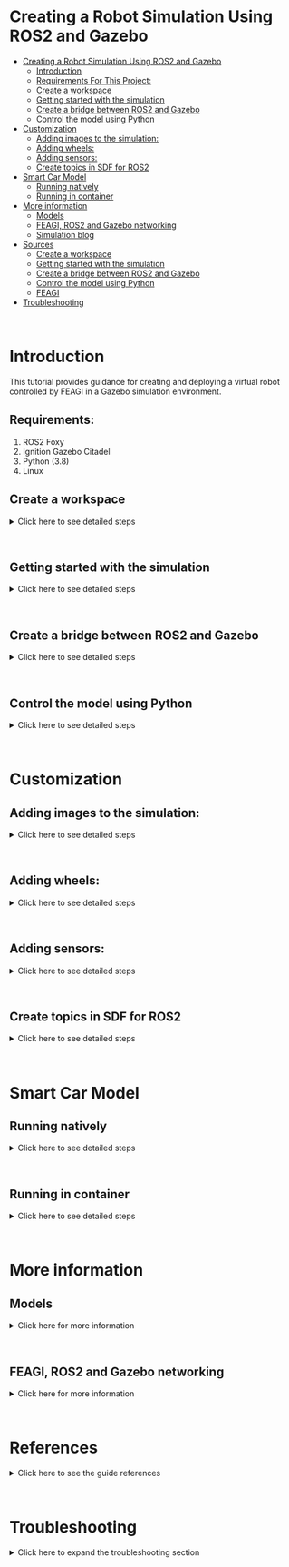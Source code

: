 # **Creating a Robot Simulation Using ROS2 and Gazebo**

- [Creating a Robot Simulation Using ROS2 and Gazebo](#creating-a-robot-simulation-using-ros2-and-gazebo)
  * [Introduction](#introduction)
  * [Requirements For This Project:](#requirements-for-this-project-)
  * [Create a workspace](#create-a-workspace)
  * [Getting started with the simulation](#getting-started-with-the-simulation)
  * [Create a bridge between ROS2 and Gazebo](#create-a-bridge-between-ros2-and-gazebo)
  * [Control the model using Python](#control-the-model-using-python)
- [Customization](#customization)
  * [Adding images to the simulation:](#adding-images-to-the-simulation-)
  * [Adding wheels:](#adding-wheels-)
  * [Adding sensors:](#adding-sensors-)
  * [Create topics in SDF for ROS2](#create-topics-in-sdf-for-ros2)
- [Smart Car Model](#smart-car-model)
  * [Running natively](#running-natively)
  * [Running in container](#running-in-container)
- [More information](#more-information)
  * [Models](#models)
  * [FEAGI, ROS2 and Gazebo networking](#feagi--ros2-and-gazebo-networking)
  * [Simulation blog](#simulation-blog)
- [Sources](#sources)
  * [Create a workspace](#create-a-workspace-1)
  * [Getting started with the simulation](#getting-started-with-the-simulation-1)
  * [Create a bridge between ROS2 and Gazebo](#create-a-bridge-between-ros2-and-gazebo-1)
  * [Control the model using Python](#control-the-model-using-python-1)
  * [FEAGI](#feagi)
- [Troubleshooting](#troubleshooting)

&nbsp;
# **Introduction**
This tutorial provides guidance for creating and deploying a virtual robot controlled by FEAGI in a Gazebo simulation environment. 

## Requirements:
1. ROS2 Foxy
2. Ignition Gazebo Citadel
3. Python (3.8)
4. Linux

## Create a workspace
<details>
<summary> Click here to see detailed steps </summary>

 1. `source /opt/ros/foxy/setup.bash`
 2. `mkdir -p my_first_ws/src`
 3. `cd my_first_ws/src`
 4. `ros2 pkg create --build-type ament_python my_first_robot`
 5. `cd my_first_robot/`
 6. `cd my_first_robot/` (again)
 7. `touch helloworld_test.py`
 8. `chmod a+x helloworld_test.py`
 9. Paste the following in `helloworld_test.py`:
    
    ```
    import rclpy
    from rclpy.node import Node
    from std_msgs.msg import String
    
    
    class MinimalPublisher(Node):
    
        def __init__(self):
            super().__init__('minimal_publisher')
            self.publisher_ = self.create_publisher(String, 'topic', 10)
            timer_period = 0.5  # seconds
            self.timer = self.create_timer(timer_period, self.timer_callback)
            self.i = 0
    
        def timer_callback(self):
            msg = String()
            msg.data = 'Hello World: %d' % self.i
            self.publisher_.publish(msg)
            self.get_logger().info('Publishing: "%s"' % msg.data)
            self.i += 1
    
    
    def main(args=None):
        rclpy.init(args=args)
    
        minimal_publisher = MinimalPublisher()
    
        rclpy.spin(minimal_publisher)
    
        # Destroy the node explicitly
        # (optional - otherwise it will be done automatically
        # when the garbage collector destroys the node object)
        minimal_publisher.destroy_node()
        rclpy.shutdown()
    
    
    if __name__ == '__main__':
        main()
    ```

 10. Update `package.xml` by pasting the following under `<license>TODO: License declaration</license>`:

      ```
      <exec_depend>rclpy</exec_depend>
      <exec_depend>std_msgs</exec_depend>
      ```
      
      `package.xml` should look like this:
      ```
      <?xml version="1.0"?>
      <?xml-model href="http://download.ros.org/schema/package_format3.xsd" schematypens="http://www.w3.org/2001/XMLSchema"?>
      <package format="3">
        <name>my_first_robot</name>
        <version>0.0.0</version>
        <description>TODO: Package description</description>
        <maintainer email="your_email">you</maintainer>
        <license>TODO: License declaration</license>
      
        <exec_depend>rclpy</exec_depend>
        <exec_depend>std_msgs</exec_depend>
      
        <test_depend>ament_copyright</test_depend>
        <test_depend>ament_flake8</test_depend>
        <test_depend>ament_pep257</test_depend>
        <test_depend>python3-pytest</test_depend>
      
        <export>
          <build_type>ament_python</build_type>
        </export>
      </package>
      ```
    
 11. Add the following to `setup.py`:
      ```
          entry_points={
              'console_scripts': [
                  'hello_world = my_first_robot.helloworld_test:main',
              ],
      ```
      
      `setup.py` should look like this:

      ```
      from setuptools import setup
      
      package_name = 'my_first_robot'
      
      setup(
          name=package_name,
          version='0.0.0',
          packages=[package_name],
          data_files=[
              ('share/ament_index/resource_index/packages',
                  ['resource/' + package_name]),
              ('share/' + package_name, ['package.xml']),
          ],
          install_requires=['setuptools'],
          zip_safe=True,
          maintainer='you',
          maintainer_email='your email',
          description='TODO: Package description',
          license='TODO: License declaration',
          tests_require=['pytest'],
          entry_points={
              'console_scripts': [
                  'hello_world = my_first_robot.helloworld_test:main',
              ],
          },
      )
      
      ```

 12. Add the following to `setup.cfg` if it is not present:

      ```
      [develop]
      script-dir=$base/lib/my_first_robot
      [install]
      install-scripts=$base/lib/my_first_robot
      ```
    
 13. `colcon build --symlink-install`
 14. `source install/setup.bash`
 15. `ros2 run my_first_robot hello_world`
</details>

&nbsp;
## Getting started with the simulation
<details>
<summary> Click here to see detailed steps </summary>

There are two important aspects of an SDF file: the world and the model. The world is the enviroment you created for the model, which is a robotic car in this example.

To learn more about creating Gazebo worlds and models, visit the following resources:

1. [World](https://ignitionrobotics.org/docs/citadel/sdf_worlds)
2. [Model](https://ignitionrobotics.org/docs/citadel/building_robot)

To start with create your own robot inside your workspace:
1. `cd ~/my_first_ws/src/my_first_robot`
2. `mkdir -p models/SDF`
3. `cd ~/my_first_ws/src/my_first_robot/models/SDF/`
4. `touch my_model.sdf`
5. Paste this under left wheel joint:
    ```
                    <plugin
                          filename="ignition-gazebo-joint-position-controller-system"
                          name="ignition::gazebo::systems::JointPositionController">
                          <joint_name>left_wheel_joint</joint_name>
                          <topic>left_wheel_joint</topic>
                    </plugin>
    ```
6. Paste this under right wheel joint:
    ```
                    <plugin
                          filename="ignition-gazebo-joint-position-controller-system"
                          name="ignition::gazebo::systems::JointPositionController">
                          <joint_name>right_wheel_joint</joint_name>
                          <topic>right_wheel_joint</topic>
                    </plugin>
    ```
7. `ign gazebo -r my_model.sdf`
8. Open the "Joint Position Controller" by clicking the icon shown in the following image:

    ![image](_static/location_three_dots.png)

9. Click on "vehicle_blue"

    ![image](_static/click_blue.png)

10. Ensure clicking on "vehicle_blue" produces a window similar to the following:

    ![image](_static/joint_controller_dsplay.png)
</details>

&nbsp;
## Create a bridge between ROS2 and Gazebo
<details>
<summary> Click here to see detailed steps </summary>

 1. `cd ~/my_first_ws/src/my_first_robot`
 2. `mkdir launch`
 3. `touch first_robot.launch.py`
 4. `touch ign_gazebo.launch.py`
 5. Paste the following code into `ign_gazebo.launch.py`:
    ```
    # Copyright 2020 Open Source Robotics Foundation, Inc.
    #
    # Licensed under the Apache License, Version 2.0 (the "License");
    # you may not use this file except in compliance with the License.
    # You may obtain a copy of the License at
    #
    #     http://www.apache.org/licenses/LICENSE-2.0
    #
    # Unless required by applicable law or agreed to in writing, software
    # distributed under the License is distributed on an "AS IS" BASIS,
    # WITHOUT WARRANTIES OR CONDITIONS OF ANY KIND, either express or implied.
    # See the License for the specific language governing permissions and
    # limitations under the License.

    """Launch Ignition Gazebo with command line arguments."""

    from os import environ

    from launch import LaunchDescription
    from launch.actions import DeclareLaunchArgument
    from launch.actions import ExecuteProcess
    from launch.substitutions import LaunchConfiguration


    def generate_launch_description():
        env = {'IGN_GAZEBO_SYSTEM_PLUGIN_PATH':
              ':'.join([environ.get('IGN_GAZEBO_SYSTEM_PLUGIN_PATH', default=''),
                        environ.get('LD_LIBRARY_PATH', default='')])}

        return LaunchDescription([
            DeclareLaunchArgument('ign_args', default_value='',
                                  description='Arguments to be passed to Ignition Gazebo'),
            ExecuteProcess(
                cmd=['ign gazebo',
                    LaunchConfiguration('ign_args'),
                    ],
                output='screen',
                additional_env=env,
                shell=True
            )
        ])

    ```
6. Paste the following into `first_robot.launch.py`:
    ```
    import os

    from ament_index_python.packages import get_package_share_directory

    from launch import LaunchDescription
    from launch.actions import IncludeLaunchDescription
    from launch.launch_description_sources import PythonLaunchDescriptionSource

    from launch_ros.actions import Node


    def generate_launch_description():
        pkg_ros_ign_gazebo = get_package_share_directory('my_first_robot')

        ign_gazebo = IncludeLaunchDescription(
            PythonLaunchDescriptionSource(
                os.path.join(pkg_ros_ign_gazebo, 'launch', 'ign_gazebo.launch.py')),
            launch_arguments={
                'ign_args': '-r models/SDF/my_model.sdf'
            }.items(),
        )

        # Bridge
        bridge = Node(
            package='ros_ign_bridge',
            executable='parameter_bridge',
            arguments=['/left_wheel_joint@std_msgs/msg/Float64@ignition.msgs.Double',
                      '/right_wheel_joint@std_msgs/msg/Float64@ignition.msgs.Double',
                      ],
            output='screen'
        )

        return LaunchDescription([
            ign_gazebo,
            bridge,
        ])


    ```
7. `cd ~/my_first_ws/src/my_first_robot`
8. `touch CMakeLists.txt`
9. Paste the following into `CMakeLists.txt`:
    ```
    cmake_minimum_required(VERSION 3.5)

    project(my_first_robot)

    find_package(ament_cmake REQUIRED)

    install(
      DIRECTORY
        launch/
      DESTINATION share/${PROJECT_NAME}/launch
    )

    install(
      DIRECTORY
        models/
      DESTINATION share/${PROJECT_NAME}/models
    )

    ament_package()
    ```

10. Update `package.xml` with the following under `<license>`:
    ```
    <buildtool_depend>ament_cmake</buildtool_depend>
    <buildtool_depend>ament_cmake_python</buildtool_depend>

      <!-- Edifice -->
      <exec_depend condition="$IGNITION_VERSION == edifice">ignition-gazebo5</exec_depend>
      <!-- Dome -->
      <exec_depend condition="$IGNITION_VERSION == dome">ignition-gazebo4</exec_depend>
      <!-- Citadel (default) -->
      <exec_depend condition="$IGNITION_VERSION == citadel">ignition-gazebo3</exec_depend>
      <exec_depend condition="$IGNITION_VERSION == ''">ignition-gazebo3</exec_depend>

    ```
11. Add these lines under `<exec_depend>` (in `package.xml`):
    ```
      <exec_depend>ros_ign_bridge</exec_depend>
      <exec_depend>ros_ign_gazebo</exec_depend>
    ```

12. Add these lines above `<export>` (in `package.xml`):
    ```
      <depend condition="$IGNITION_VERSION == citadel">ignition-msgs5</depend>
      <depend condition="$IGNITION_VERSION == citadel">ignition-transport8</depend>
    ```
13. Swap `<build_type>ament_python</build_type>` with `<build_type>ament_cmake</build_type>` (in `package.xml`).
14. `sudo rm -R install/ log/ build/`
15. `colcon build --symlink-install`
16. `source install/setup.bash`
17. `ros2 launch my_first_robot first_robot.launch.py`
18. Open a new terminal and run `source install/setup.bash`
19. `ros2 topic list`    

The output of the previous command should be similar to:    

```
/left_wheel_joint
/parameter_events
/right_wheel_joint
/rosout
```
</details>

&nbsp;
## Control the model using Python
<details>
<summary> Click here to see detailed steps </summary>

1. `cd ~/my_first_ws/src/my_first_robot`
2. Paste the following inside `helloworld_test.py`:
    ```
    #!/usr/bin/env python3

    import sys
    import time
    import geometry_msgs.msg
    import std_msgs.msg
    import rclpy

    rclpy.init()
    node = rclpy.create_node('test')
    left = node.create_publisher(std_msgs.msg.Float64, '/left_wheel_joint', 10)
    right = node.create_publisher(std_msgs.msg.Float64, '/right_wheel_joint', 10)
    global bank_number
    bank_number = float(0) ## Holds the total value


    def move_wheels(random_number):
        global bank_number
        value = std_msgs.msg.Float64()
        value.data = float(random_number)
        hold_number = bank_number
        for x in range(int(random_number)):
            hold_number += 1
            value.data = float(hold_number)
            right.publish(value)
            left.publish(value)

    if __name__ == '__main__':
        while True:
            print("Please put your input between 0 to 100")
            value = input()
            move_wheels(float(value))
    ```
3. In one terminal, enter: `ros2 launch my_first_robot first_robot.launch.py`
4. In a different terminal, enter: `ros2 run my_first_robot helloworld_test.py`, then enter `5`. 

The robot should move forward and backward indefinitely due to the lack of mass and friction parameters defined in the SDF file.
</details>

&nbsp;
# **Customization**
## Adding images to the simulation:
<details>
  <summary>Click here to see detailed steps</summary>

Gazebo uses `<material><pbr><metal></metal></pbr></material>` tags to facilitate adding images.
```
      <material>
        <ambient>0.8 0.8 0.8 1</ambient>
        <diffuse>0.8 0.8 0.8 1</diffuse>
        <specular>1 0.8 0.8 1</specular>
        <pbr>
            <metal>
              <albedo_map>floor.png</albedo_map>
              <normal_map>floor.png</normal_map>
            </metal>
        </pbr>
      </material>
```
To add an image, use the `<material><pbr></pbr></material>` tags and place the image file in the same folder as the SDF file. For example,
the image (`floor.png`) is located in `/freenove_4wd_car_description/models/sdf/`. 
</details>

&nbsp;
## Adding wheels:
<details>
  <summary>Click here to see detailed steps</summary>
The existing model uses four wheels: front_left, front_right, rear_left, and rear_right, which correspond to /M0, /M1, /M2, and /M3 ROS2 topics. The joint controller plugin
connects Gazebo to ROS2, providing data to the latter on how to control a specified component. This plugin requires a `joint_name` tag which corresponds to the 
`joint` tag in the SDF file.

```
    <!--M3 topic-->
    <plugin
          filename="ignition-gazebo-joint-position-controller-system"
          name="ignition::gazebo::systems::JointPositionController">
          <joint_name>rear_right_wheel_joint</joint_name>
                <topic>M3</topic>
    </plugin>
```

More information on the joint controller and its parameters can be found [here](https://ignitionrobotics.org/api/gazebo/4.1/classignition_1_1gazebo_1_1systems_1_1JointController.html#System-Parameters)
</details>

&nbsp;
## Adding sensors:
<details>
  <summary>Click here to see detailed steps</summary>

  **Ultrasonic**: range is 2 cm - 400 cm (0.02 m - 4 m)    
  ![image](_static/gazebo_rviz.png)
    
  ![image](_static/gazebo_rviz2.png)

  **Infrared**: left, middle, and right (`/IR0, /IR1, and /IR2` topics in ROS2)

  ![image](_static/IR_location_noarrows.png)


 ![image](_static/IR_location.png)

</details>

&nbsp;
## Create topics in SDF for ROS2
<details>
  <summary>Click here to see detailed steps</summary>

 To create a topic for ROS2 in SDF, add the `<topic></topic>` parameter (specify a name for the topic) inside `<sensor></sensor>` or `<plugin></plugin>`.
 
**Example**: `ultrasonic0` inside `<sensor>`:
```
      <sensor name='gpu_lidar' type='gpu_lidar'>
          <always_on>1</always_on>
          <visualize>true</visualize>
          <topic>ultrasonic0</topic>
          <update_rate>10</update_rate>
          <lidar>
              <scan>
                  <vertical>
                    <samples>5</samples>
                    <resolution>1</resolution>
                    <min_angle>0.00</min_angle>
                    <max_angle>0.25</max_angle>
                  </vertical>
              </scan>
          <range>
            <min>0.120000</min>
            <max>4</max>
            <resolution>0.015000</resolution>
          </range>
          <noise>
            <type>gaussian</type>
            <mean>0.0</mean>
            <stddev>0.01</stddev>
          </noise>
        </lidar>
          <plugin
            filename="libRosIgnPointCloud.so"
            name="ros_ign_point_cloud::PointCloud">
            <namespace>freenove_smart_car</namespace>
            <topic>pc2</topic>
            <frame_id>/sensor</frame_id>
          </plugin>
    </sensor>
```
</details>

&nbsp;
# **Smart Car Model**
## Running natively
<details>
  <summary>Click here to see detailed steps</summary>

1. Navigate to `freenove_4wd_car_description/`
2. `source /opt/ros/foxy/setup.bash`
3. `colcon build`
4. `source install/setup.bash`
5. `ros2 launch freenove_4wd_car_description freenove_smart_car.launch.py`

To control using Python, run the following commands in a new terminal:
1. Navigate to `freenove_4wd_car_description/`
2. `source install/setup.bash`
3. `ros2 run freenove_4wd_car_description controller.py`    
![demo](_static/robot_running.gif)
</details>

&nbsp;
## Running in container
<details>
  <summary>Click here to see detailed steps</summary>

1. Navigate to `/feagi-core/docker/`
2. `docker-compose -f feagi.yml build --no-cache`
3. `docker-compose -f feagi.yml up`
4. [Open this link](http://127.0.0.1:6080/) to connect to the container using VNC
5. Open terminal inside the container and run: `./setup_simulation.sh`    
![demo_docker](_static/docker_display.gif)
</details>

&nbsp;
# **More information**
## Models
<details>
  <summary>Click here for more information</summary>

This model was designed to functionally resemble the [Freenove 4wd smart car](https://www.amazon.com/Freenove-Raspberry-Tracking-Avoidance-Ultrasonic/dp/B07YD2LT9D). This robot has 3 infrared sensors, an ultrasonic sensor (HC-SR04), two servos and four wheels.
            
![136081103-f7f106e7-5e22-4b15-b3e9-cbfbc75b89fd(1)](_static/pretty_robot.png)

</details>

&nbsp;
## FEAGI, ROS2 and Gazebo networking
<details>
  <summary>Click here for more information</summary>

ROS2 and Gazebo communicate with FEAGI using asynchronous messaging defined in `controller.py` and `router.py`. Data transmission between Gazebo and ROS2 is defined in the launch file.
The following diagram illustrates how the services are connected:
![image](_static/FEAGI_diagram.png)
</details>

&nbsp;
# **References**
<details>
<summary>Click here to see the guide references</summary>

## Create a workspace
1. [Creating your first ROS 2 package using Foxy](https://docs.ros.org/en/foxy/Tutorials/Creating-Your-First-ROS2-Package.html)
2. [Writing a simple publisher and subscriber (Python)](https://docs.ros.org/en/foxy/Tutorials/Writing-A-Simple-Py-Publisher-And-Subscriber.html)
3. [Create a ROS2 package for Both Python and Cpp Nodes](https://roboticsbackend.com/ros2-package-for-both-python-and-cpp-nodes/)

## Getting started with the simulation
1. [SDF world](https://ignitionrobotics.org/docs/citadel/sdf_worlds)
2. [SDF model](https://ignitionrobotics.org/docs/citadel/building_robot)
3. [Plugins for Foxy](https://github.com/ignitionrobotics/ros_ign/tree/foxy/ros_ign_gazebo_demos)
4. [Basic launch file on ROS2](https://docs.ros.org/en/foxy/Tutorials/Launch-Files/Creating-Launch-Files.html)
5. [List of detailed plugins](https://ignitionrobotics.org/api/gazebo/4.1/namespaceignition_1_1gazebo_1_1systems.html)

## Create a bridge between ROS2 and Gazebo
1. [Basic launch file on ROS2](https://docs.ros.org/en/foxy/Tutorials/Launch-Files/Creating-Launch-Files.html)
2. [ROS2 data type list](https://github.com/ros2/common_interfaces/tree/foxy)
3. [IGN Citadel data type list](https://ignitionrobotics.org/api/msgs/1.0/namespaceignition_1_1msgs.html) 

## Control the model using Python
1. [Writing a simple publisher and subscriber (Python)](https://docs.ros.org/en/foxy/Tutorials/Writing-A-Simple-Py-Publisher-And-Subscriber.html)
2. [Python3](https://www.w3schools.com/python/)
3. [Ign topics](https://ignitionrobotics.org/docs/citadel/moving_robot)

## FEAGI
1. [More information about FEAGI](https://github.com/feagi/feagi-core)

</details>

&nbsp;
# **Troubleshooting**
<details>
<summary>Click here to expand the troubleshooting section</summary>

**Problem #1**: My changes did not update in my ROS2 project.

**Solution #1**: Did you run `colcon build --symlink-install`? This updates the project after you save the changes.

**Problem #2**: I don't want to use a container. How do I run FEAGI with the Freenove smart car model on my local machine?

**Solution #2**: 
1. Navigate to `feagi-core/src/`.
2. Open `feagi_configuration.ini`.
3. Change the line below:
    ```
    sensory_router_ip = ros_gazebo
    ```
    to    
    ```
    sensory_router_ip = 127.0.0.1
    ```
4. Save the change.

5. Navigate to `feagi-core/third_party/gazebo/smart_car/freenove_4wd_car_description/src/`
6. Open `configuration.py`.
7. Replace
    ```
        "feagi_ip": "feagi",
    ```
    with
    ```
        "feagi_ip": "127.0.0.1",
    ```
8. Save the change.
</details>
